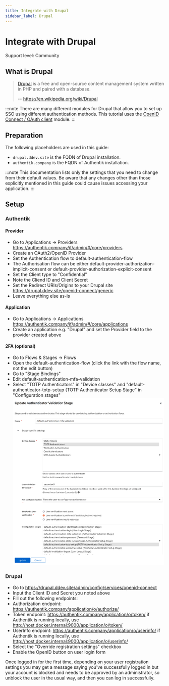 ```yaml
---
title: Integrate with Drupal
sidebar_label: Drupal
---
```


# Integrate with Drupal

<span class="badge badge--secondary">Support level: Community</span>

## What is Drupal

> [Drupal](https://new.drupal.org/home) is a free and open-source content
> management system written in PHP and paired with a database.
>
> -- https://en.wikipedia.org/wiki/Drupal

:::note
There are many different modules for Drupal that allow you to set up SSO using
different authentication methods. This tutorial uses the
[OpenID Connect / OAuth client](https://www.drupal.org/project/openid_connect)
module.
:::

## Preparation

The following placeholders are used in this guide:

- `drupal.ddev.site` is the FQDN of Drupal installation.
- `authentik.company` is the FQDN of Authentik installation.

:::note
This documentation lists only the settings that you need to change from their
default values. Be aware that any changes other than those explicitly mentioned
in this guide could cause issues accessing your application.
:::

## Setup

### Authentik

#### Provider
- Go to Applications -> Providers
  https://authentik.company/if/admin/#/core/providers
- Create an OAuth2/OpenID Provider
- Set the Authentication flow to default-authentication-flow
- The Authorisation flow can be either default-provider-authorization-implicit-consent
  or default-provider-authorization-explicit-consent
- Set the Client type to "Confidential"
- Note the Cliend ID and Client Secret
- Set the Redirect URIs/Origins to your Drupal site
  https://drupal.ddev.site/openid-connect/generic
- Leave everything else as-is

#### Application

- Go to Applications -> Applications
  https://authentik.company/if/admin/#/core/applications
- Create an application e.g. "Drupal" and set the Provider field to the provider
  created above

#### 2FA (optional)

 - Go to Flows & Stages -> Flows
 - Open the default-authentication-flow (click the link with the flow name, not
   the edit button)
 - Go to "Stage Bindings"
 - Edit default-authentication-mfa-validation
 - Select "TOTP Authenticators" in "Device classes" and
   "default-authenticator-totp-setup (TOTP Authenticator Setup Stage" in
   "Configuration stages"
   ![](./drupal_2fa.png)

### Drupal

-  Go to https://drupal.ddev.site/admin/config/services/openid-connect
-  Input the Client ID and Secret you noted above
-  Fill out the following endpoints:
-  Authorization endpoint: https://authentik.company/application/o/authorize/
-  Token endpoint: https://authentik.company/application/o/token/
   if Authentik is running locally, use http://host.docker.internal:9000/application/o/token/
-  UserInfo endpoint: https://authentik.company/application/o/userinfo/
   if Authentik is running locally, use http://host.docker.internal:9000/application/o/userinfo/
-  Select the "Override registration settings" checkbox
-  Enable the OpenID button on user login form

Once logged in for the first time, depending on your user registration settings
you may get a message saying you've successfully logged in but your account is
blocked and needs to be approved by an administrator, so unblock the user in the
usual way, and then you can log in successfully.
